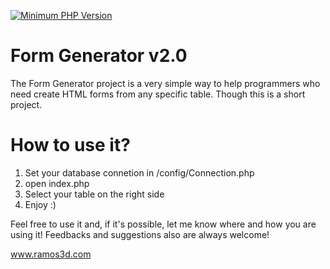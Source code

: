 [![Minimum PHP Version](https://img.shields.io/badge/php-%3E%3D%205.6-8892BF.svg?style=flat-circle)](https://php.net/)

# Form Generator v2.0

The Form Generator project is a very simple way to help programmers who need create HTML forms from any specific table. Though this is a short project.

# How to use it?
 1. Set your database connetion in /config/Connection.php
 2. open index.php
 3. Select your table on the right side
 4. Enjoy :)

Feel free to use it and, if it's possible, let me know where and how you are using it!
Feedbacks and suggestions also are always welcome!

www.ramos3d.com


